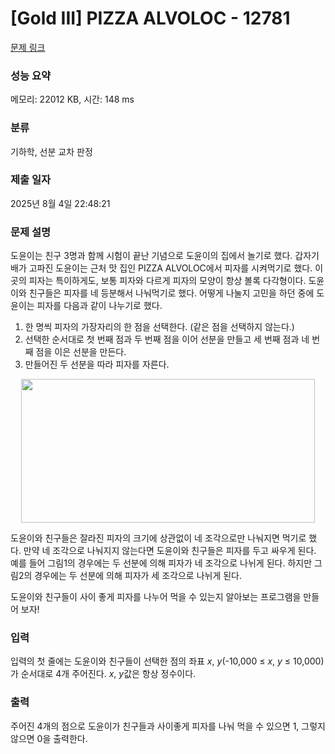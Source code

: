 # [Gold III] PIZZA ALVOLOC - 12781 

[문제 링크](https://www.acmicpc.net/problem/12781) 

### 성능 요약

메모리: 22012 KB, 시간: 148 ms

### 분류

기하학, 선분 교차 판정

### 제출 일자

2025년 8월 4일 22:48:21

### 문제 설명

<p>도윤이는 친구 3명과 함께 시험이 끝난 기념으로 도윤이의 집에서 놀기로 했다. 갑자기 배가 고파진 도윤이는 근처 맛 집인 PIZZA ALVOLOC에서 피자를 시켜먹기로 했다. 이 곳의 피자는 특이하게도, 보통 피자와 다르게 피자의 모양이 항상 볼록 다각형이다. 도윤이와 친구들은 피자를 네 등분해서 나눠먹기로 했다. 어떻게 나눌지 고민을 하던 중에 도윤이는 피자를 다음과 같이 나누기로 했다.</p>

<ol>
	<li>한 명씩 피자의 가장자리의 한 점을 선택한다. (같은 점을 선택하지 않는다.)</li>
	<li>선택한 순서대로 첫 번째 점과 두 번째 점을 이어 선분을 만들고 세 번째 점과 네 번째 점을 이은 선분을 만든다.</li>
	<li>만들어진 두 선분을 따라 피자를 자른다.</li>
</ol>

<p style="text-align:center"><img alt="" src="https://onlinejudgeimages.s3-ap-northeast-1.amazonaws.com/problem/12781/1.png" style="height:230px; width:470px"></p>

<p>도윤이와 친구들은 잘라진 피자의 크기에 상관없이 네 조각으로만 나눠지면 먹기로 했다. 만약 네 조각으로 나눠지지 않는다면 도윤이와 친구들은 피자를 두고 싸우게 된다. 예를 들어 그림1의 경우에는 두 선분에 의해 피자가 네 조각으로 나뉘게 된다. 하지만 그림2의 경우에는 두 선분에 의해 피자가 세 조각으로 나뉘게 된다. </p>

<p>도윤이와 친구들이 사이 좋게 피자를 나누어 먹을 수 있는지 알아보는 프로그램을 만들어 보자!</p>

### 입력 

 <p>입력의 첫 줄에는 도윤이와 친구들이 선택한 점의 좌표 <em>x</em>, <em>y</em>(-10,000 ≤ <em>x</em>, <em>y</em> ≤ 10,000)가 순서대로 4개 주어진다. <em>x</em>, <em>y</em>값은 항상 정수이다.</p>

### 출력 

 <p>주어진 4개의 점으로 도윤이가 친구들과 사이좋게 피자를 나눠 먹을 수 있으면 1, 그렇지 않으면 0을 출력한다.</p>

